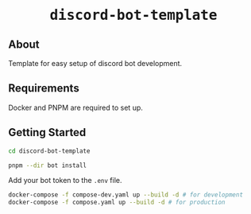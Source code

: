 <div align="center">
<samp>

# discord-bot-template

</samp>
</div>

## About

Template for easy setup of discord bot development.

## Requirements

Docker and PNPM are required to set up.

## Getting Started

```bash
cd discord-bot-template
```

```bash
pnpm --dir bot install
```

Add your bot token to the `.env` file.

```bash
docker-compose -f compose-dev.yaml up --build -d # for development
docker-compose -f compose.yaml up --build -d # for production
```
